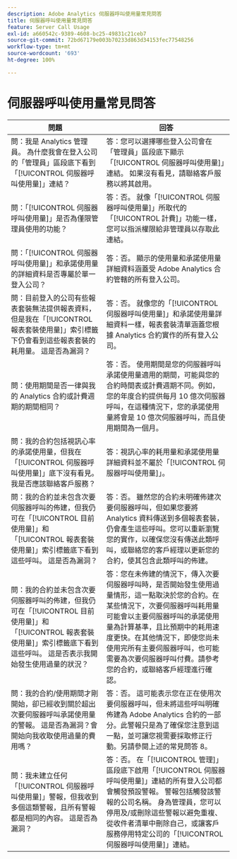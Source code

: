 ```yaml
---
description: Adobe Analytics 伺服器呼叫使用量常見問答
title: 伺服器呼叫使用量常見問答
feature: Server Call Usage
exl-id: a660542c-9389-4608-bc25-49831c21ceb7
source-git-commit: 72bd67179e003b70233d863d34153fec77548256
workflow-type: tm+mt
source-wordcount: '693'
ht-degree: 100%

---
```


# 伺服器呼叫使用量常見問答

| 問題 | 回答 |
|--- |--- |
| 問：我是 Analytics 管理員。 為什麼我會在登入公司的「管理員」區段底下看到「[!UICONTROL 伺服器呼叫使用量]」連結？ | 答：您可以選擇哪些登入公司會在「管理員」區段底下顯示「[!UICONTROL 伺服器呼叫使用量]」連結。 如果沒有看見，請聯絡客戶服務以將其啟用。 |
| 問：「[!UICONTROL 伺服器呼叫使用量]」是否為僅限管理員使用的功能？ | 答：否。 就像「[!UICONTROL 伺服器呼叫使用量]」所取代的「[!UICONTROL 計費]」功能一樣，您可以指派權限給非管理員以存取此連結。 |
| 問：「[!UICONTROL 伺服器呼叫使用量]」和承諾使用量的詳細資料是否專屬於單一登入公司？ | 答：否。 顯示的使用量和承諾使用量詳細資料涵蓋受 Adobe Analytics 合約管轄的所有登入公司。 |
| 問：目前登入的公司有些報表套裝無法提供報表資料，但是我在「[!UICONTROL 報表套裝使用量]」索引標籤下仍會看到這些報表套裝的耗用量。 這是否為漏洞？ | 答：否。 就像您的「[!UICONTROL 伺服器呼叫使用量]」和承諾使用量詳細資料一樣，報表套裝清單涵蓋您根據 Analytics 合約實作的所有登入公司。 |
| 問：使用期間是否一律與我的 Analytics 合約或計費週期的期間相同？ | 答：否。 使用期間是您的伺服器呼叫承諾使用量適用的期間，可能與您的合約時間表或計費週期不同。例如，您的年度合約提供每月 10 億次伺服器呼叫，在這種情況下，您的承諾使用量將會是 10 億次伺服器呼叫，而且使用期間為一個月。 |
| 問：我的合約包括視訊心率的承諾使用量，但我在「[!UICONTROL 伺服器呼叫使用量]」底下沒有看見。 我是否應該聯絡客戶服務？ | 答：視訊心率的耗用量和承諾使用量詳細資料並不屬於「[!UICONTROL 伺服器呼叫使用量]」。 |
| 問：我的合約並未包含次要伺服器呼叫的佈建，但我仍可在「[!UICONTROL 目前使用量]」和「[!UICONTROL 報表套裝使用量]」索引標籤底下看到這些呼叫。 這是否為漏洞？ | 答：否。 雖然您的合約未明確佈建次要伺服器呼叫，但如果您要將 Analytics 資料傳送到多個報表套裝，仍會產生這些呼叫。您可以重新瀏覽您的實作，以確保您沒有傳送此類呼叫，或聯絡您的客戶經理以更新您的合約，使其包含此類呼叫的佈建。 |
| 問：我的合約並未包含次要伺服器呼叫的佈建，但我仍可在「[!UICONTROL 目前使用量]」和「[!UICONTROL 報表套裝使用量]」索引標籤底下看到這些呼叫。 這是否表示我開始發生使用過量的狀況？ | 答：您在未佈建的情況下，傳入次要伺服器呼叫時，是否開始發生使用過量情形，這一點取決於您的合約。在某些情況下，次要伺服器呼叫耗用量可能會以主要伺服器呼叫的承諾使用量為計算基準，且比預期中的耗用速度更快。在其他情況下，即使您尚未使用完所有主要伺服器呼叫，也可能需要為次要伺服器呼叫付費。請參考您的合約，或聯絡客戶經理進行確認。 |
| 問：我的合約/使用期間才剛開始，卻已經收到關於超出次要伺服器呼叫承諾使用量的警報。 這是否為漏洞？會開始向我收取使用過量的費用嗎？ | 答：否。 這可能表示您在正在使用次要伺服器呼叫，但未將這些呼叫明確佈建為 Adobe Analytics 合約的一部分。此警報只是為了確保您注意到這一點，並可讓您視需要採取修正行動。另請參閱上述的常見問答 8。 |
| 問：我未建立任何「[!UICONTROL 伺服器呼叫使用量]」警報，但我收到多個這類警報，且所有警報都是相同的內容。 這是否為漏洞？ | 答：否。 在「[!UICONTROL 管理]」區段底下啟用「[!UICONTROL 伺服器呼叫使用量]」連結的所有登入公司都會觸發預設警報。 警報包括觸發該警報的公司名稱。 身為管理員，您可以停用及/或刪除這些警報以避免重複、從收件者清單中刪除自己，或讓客戶服務停用特定公司的「[!UICONTROL 伺服器呼叫使用量]」連結。 |
